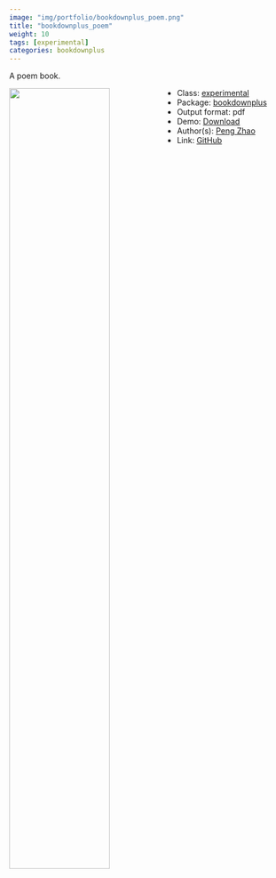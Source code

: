 ```yaml
---
image: "img/portfolio/bookdownplus_poem.png"
title: "bookdownplus_poem"
weight: 10
tags: [experimental]
categories: bookdownplus
---
```


A poem book.

<!--more-->

<p><a href="../../img/portfolio/bookdownplus_poem.png"><img class = "jf-image-shadow" src="../../img/portfolio/bookdownplus_poem.png" style="display: block; margin: auto;" width="60%"  align="left"></a></p>

- Class: [experimental](../../tags/experimental)
- Package: [bookdownplus](bookdownplus)
- Output format: pdf
- Demo: [Download](https://pzhaonet.github.io/bookdownplus/inst2/poem/showcase/poem.pdf)
- Author(s): [Peng Zhao](https://pzhao.org)
- Link: [GitHub](https://github.com/pzhaonet/bookdownplus)


